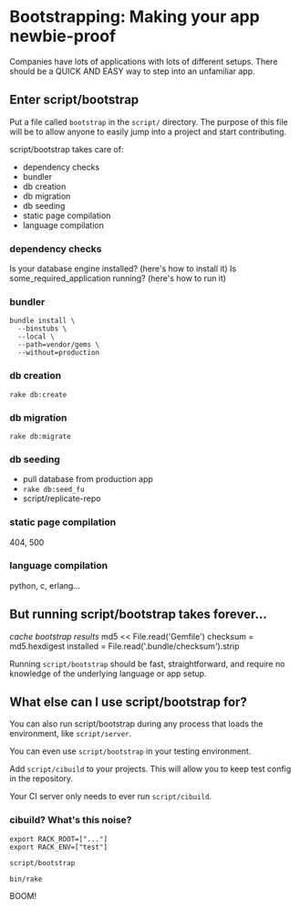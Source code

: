 # Bootstrapping: Making your app newbie-proof

Companies have lots of applications with lots of different setups. There should
be a QUICK AND EASY way to step into an unfamiliar app.

## Enter script/bootstrap

Put a file called `bootstrap` in the `script/` directory. The purpose of this
file will be to allow anyone to easily jump into a project and start
contributing.

script/bootstrap takes care of:
* dependency checks
* bundler
* db creation
* db migration
* db seeding
* static page compilation
* language compilation

### dependency checks

Is your database engine installed? (here's how to install it)
Is some_required_application running? (here's how to run it)

### bundler

```
bundle install \
  --binstubs \
  --local \
  --path=vendor/gems \
  --without=production
```

### db creation

`rake db:create`

### db migration

`rake db:migrate`

### db seeding

* pull database from production app
* `rake db:seed_fu`
* script/replicate-repo

### static page compilation

404, 500

### language compilation

python, c, erlang...

## But running script/bootstrap takes forever...

*cache bootstrap results*
md5      << File.read('Gemfile')
checksum  = md5.hexdigest
installed = File.read('.bundle/checksum').strip

Running `script/bootstrap` should be fast, straightforward, and require no
knowledge of the underlying language or app setup.

## What else can I use script/bootstrap for?

You can also run script/bootstrap during any process that loads the environment,
like `script/server`.

You can even use `script/bootstrap` in your testing environment.

Add `script/cibuild` to your projects. This will allow you to keep test config
in the repository.

Your CI server only needs to ever run `script/cibuild`.

### cibuild? What's this noise?

```
export RACK_ROOT=["..."]
export RACK_ENV=["test"]

script/bootstrap

bin/rake
```

BOOM!

